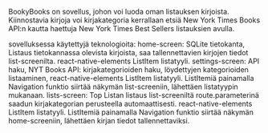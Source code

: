 BookyBooks on sovellus, johon voi luoda oman listauksen kirjoista. Kiinnostavia kirjoja voi kirjakategoria kerrallaan etsiä New York Times Books API:n kautta haettuja New York Times Best Sellers listauksien avulla.

sovelluksessa käytettyjä teknologioita: 
home-screen: SQLite tietokanta, Listaus tietokannassa olevista kirjoista, saa tallennettavien kirjojen tiedot list-screenilta. react-native-elements ListItem listatyyli.
settings-screen: API haku, NYT Books API: kirjakategorioiden haku, löydettyjen kategorioiden listaaminen, react-native-elements ListItem listatyyli. ListItemiä painamalla Navigation funktio siirtää näkymän list-screeniin, lähettäen listatyypin mukanaan.
lists-screen: Top Listan listaus list-screeniltä route.parameterinä saadun kirjakategorian perusteella automaattisesti. react-native-elements ListItem listatyyli. ListItemiä painamalla Navigation funktio siirtää näkymän home-screeniin, lähettäen kirjan tiedot tallennettaviksi.
